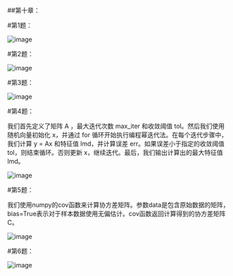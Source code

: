 ##第十章：

#第1题：

![image](https://github.com/litterqi/Introduction-to-data-science-and-engineering/assets/123362884/cfd6ab51-5d54-4503-8f31-5bb6454bcc60)

#第2题：

![image](https://github.com/litterqi/Introduction-to-data-science-and-engineering/assets/123362884/6de8ff6c-41dd-47f8-a569-a37218834665)

#第3题：

![image](https://github.com/litterqi/Introduction-to-data-science-and-engineering/assets/123362884/afd3ad61-c53e-4471-b04a-aa356d4ec8e0)

#第4题：

我们首先定义了矩阵 A ，最大迭代次数 max_iter 和收敛阈值 tol。然后我们使用随机向量初始化 x，并通过 for 循环开始执行编程幂迭代法。在每个迭代步骤中，我们计算 y = Ax 和特征值 lmd，并计算误差 err。如果误差小于指定的收敛阈值 tol，则结束循环。否则更新 x，继续迭代。最后，我们输出计算出的最大特征值 lmd。

![image](https://github.com/litterqi/Introduction-to-data-science-and-engineering/assets/123362884/25be7386-6b5d-4295-8fbd-4e75ef295204)

#第5题：

我们使用numpy的cov函数来计算协方差矩阵。参数data是包含原始数据的矩阵，bias=True表示对于样本数据使用无偏估计。cov函数返回计算得到的协方差矩阵C。

![image](https://github.com/litterqi/Introduction-to-data-science-and-engineering/assets/123362884/f5e7f8c5-ef42-4092-b2aa-3b923e1b7ed8)

#第6题：

![image](https://github.com/litterqi/Introduction-to-data-science-and-engineering/assets/123362884/ac0bdb69-dc6d-4c8e-9377-2ec865a87079)
